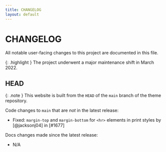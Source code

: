 ```yaml
---
title: CHANGELOG
layout: default
---
```


# CHANGELOG

All notable user-facing changes to this project are documented in this file.

{: .highlight }
The project underwent a major maintenance shift in March 2022.

## HEAD

{: .note }
This website is built from the `HEAD` of the `main` branch of the theme repository.

Code changes to `main` that are *not* in the latest release:

- Fixed: `margin-top` and `margin-bottom` for `<hr>` elements in print styles by [@jacksonj04] in [#1677]

Docs changes made since the latest release:

- N/A
